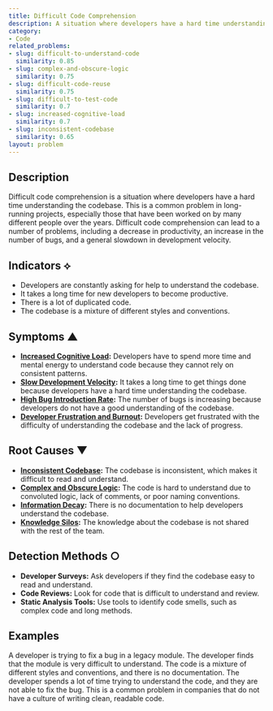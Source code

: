 ```yaml
---
title: Difficult Code Comprehension
description: A situation where developers have a hard time understanding the codebase.
category:
- Code
related_problems:
- slug: difficult-to-understand-code
  similarity: 0.85
- slug: complex-and-obscure-logic
  similarity: 0.75
- slug: difficult-code-reuse
  similarity: 0.75
- slug: difficult-to-test-code
  similarity: 0.7
- slug: increased-cognitive-load
  similarity: 0.7
- slug: inconsistent-codebase
  similarity: 0.65
layout: problem
---
```


## Description
Difficult code comprehension is a situation where developers have a hard time understanding the codebase. This is a common problem in long-running projects, especially those that have been worked on by many different people over the years. Difficult code comprehension can lead to a number of problems, including a decrease in productivity, an increase in the number of bugs, and a general slowdown in development velocity.

## Indicators ⟡
- Developers are constantly asking for help to understand the codebase.
- It takes a long time for new developers to become productive.
- There is a lot of duplicated code.
- The codebase is a mixture of different styles and conventions.

## Symptoms ▲
- **[Increased Cognitive Load](increased-cognitive-load.md):** Developers have to spend more time and mental energy to understand code because they cannot rely on consistent patterns.
- **[Slow Development Velocity](slow-development-velocity.md):** It takes a long time to get things done because developers have a hard time understanding the codebase.
- **[High Bug Introduction Rate](high-bug-introduction-rate.md):** The number of bugs is increasing because developers do not have a good understanding of the codebase.
- **[Developer Frustration and Burnout](developer-frustration-and-burnout.md):** Developers get frustrated with the difficulty of understanding the codebase and the lack of progress.

## Root Causes ▼
- **[Inconsistent Codebase](inconsistent-codebase.md):** The codebase is inconsistent, which makes it difficult to read and understand.
- **[Complex and Obscure Logic](complex-and-obscure-logic.md):** The code is hard to understand due to convoluted logic, lack of comments, or poor naming conventions.
- **[Information Decay](information-decay.md):** There is no documentation to help developers understand the codebase.
- **[Knowledge Silos](knowledge-silos.md):** The knowledge about the codebase is not shared with the rest of the team.

## Detection Methods ○
- **Developer Surveys:** Ask developers if they find the codebase easy to read and understand.
- **Code Reviews:** Look for code that is difficult to understand and review.
- **Static Analysis Tools:** Use tools to identify code smells, such as complex code and long methods.

## Examples
A developer is trying to fix a bug in a legacy module. The developer finds that the module is very difficult to understand. The code is a mixture of different styles and conventions, and there is no documentation. The developer spends a lot of time trying to understand the code, and they are not able to fix the bug. This is a common problem in companies that do not have a culture of writing clean, readable code.
